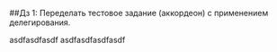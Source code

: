 ##Дз 1:
Переделать тестовое задание (аккордеон) с применением делегирования.

asdfasdfasdf
asdfasdfasdfasdf
